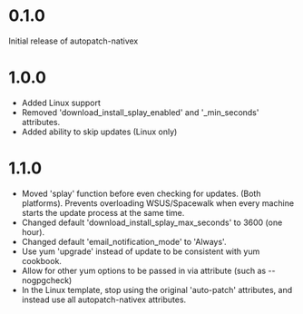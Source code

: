 # 0.1.0

Initial release of autopatch-nativex

# 1.0.0

* Added Linux support
* Removed 'download_install_splay_enabled' and '_min_seconds' attributes.
* Added ability to skip updates (Linux only)

# 1.1.0

* Moved 'splay' function before even checking for updates. (Both platforms). Prevents overloading WSUS/Spacewalk when every machine starts the update process at the same time.
* Changed default 'download_install_splay_max_seconds' to 3600 (one hour).
* Changed default 'email_notification_mode' to 'Always'.
* Use yum 'upgrade' instead of update to be consistent with yum cookbook.
* Allow for other yum options to be passed in via attribute (such as --nogpgcheck)
* In the Linux template, stop using the original 'auto-patch' attributes, and instead use all autopatch-nativex attributes.
